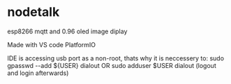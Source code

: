 # nodetalk
esp8266 mqtt and 0.96 oled image diplay


Made with VS code PlatformIO
 
IDE is accessing usb port as a non-root, thats why it is neccessery to: 
sudo gpasswd --add ${USER} dialout OR sudo adduser $USER dialout (logout and login afterwards)

